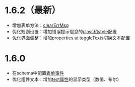 # 1.6.2（最新）
- 增加表单方法：[clearErrMsg](../base/form.md#表单方法)
- 优化规则设置：增加错误提示信息的[class和style](../base/rules.md)配置
- 优化界面调整：增加properties.ui.[toggleTexts](../base/settings.md#ui属性)切换文本配置

# 1.6.0
- 在schema中配置[表单事件](../base/form.md#表单事件)
- 优化组件文本：增加[text属性](../base/com-format.md)的显示类型（数值、布尔）